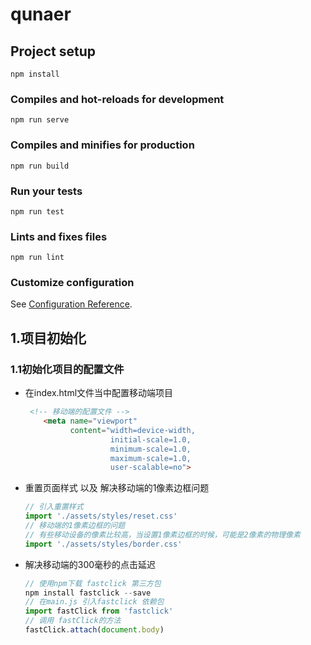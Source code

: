 

# qunaer

## Project setup

```
npm install
```

### Compiles and hot-reloads for development
```
npm run serve
```

### Compiles and minifies for production
```
npm run build
```

### Run your tests
```
npm run test
```

### Lints and fixes files
```
npm run lint
```

### Customize configuration
See [Configuration Reference](https://cli.vuejs.org/config/).

## 1.项目初始化

### 1.1初始化项目的配置文件

+ 在index.html文件当中配置移动端项目

  ```html
   <!-- 移动端的配置文件 -->
      <meta name="viewport" 
            content="width=device-width,
                     initial-scale=1.0,
                     minimum-scale=1.0,
                     maximum-scale=1.0,
                     user-scalable=no">
  ```

+ 重置页面样式 以及 解决移动端的1像素边框问题

  ```js
  // 引入重置样式
  import './assets/styles/reset.css'
  // 移动端的1像素边框的问题
  // 有些移动设备的像素比较高，当设置1像素边框的时候，可能是2像素的物理像素
  import './assets/styles/border.css'
  ```

+ 解决移动端的300毫秒的点击延迟

  ```js
  // 使用npm下载 fastclick 第三方包
  npm install fastclick --save
  // 在main.js 引入fastclick 依赖包
  import fastClick from 'fastclick'
  // 调用 fastClick的方法
  fastClick.attach(document.body)
  ```
